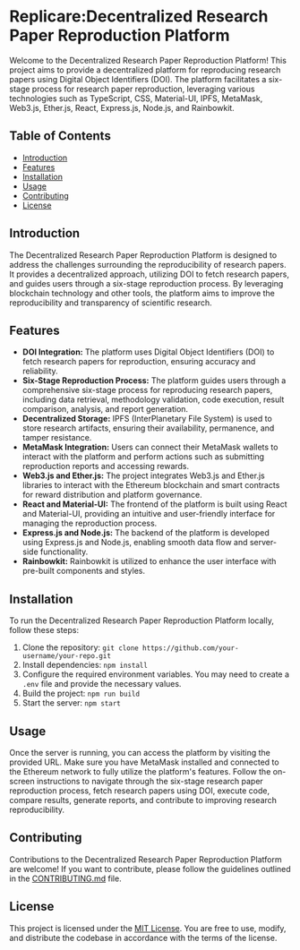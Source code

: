 # Replicare:Decentralized Research Paper Reproduction Platform


Welcome to the Decentralized Research Paper Reproduction Platform! This project aims to provide a decentralized platform for reproducing research papers using Digital Object Identifiers (DOI). The platform facilitates a six-stage process for research paper reproduction, leveraging various technologies such as TypeScript, CSS, Material-UI, IPFS, MetaMask, Web3.js, Ether.js, React, Express.js, Node.js, and Rainbowkit.

## Table of Contents

- [Introduction](#introduction)
- [Features](#features)
- [Installation](#installation)
- [Usage](#usage)
- [Contributing](#contributing)
- [License](#license)

## Introduction

The Decentralized Research Paper Reproduction Platform is designed to address the challenges surrounding the reproducibility of research papers. It provides a decentralized approach, utilizing DOI to fetch research papers, and guides users through a six-stage reproduction process. By leveraging blockchain technology and other tools, the platform aims to improve the reproducibility and transparency of scientific research.

## Features

- **DOI Integration:** The platform uses Digital Object Identifiers (DOI) to fetch research papers for reproduction, ensuring accuracy and reliability.
- **Six-Stage Reproduction Process:** The platform guides users through a comprehensive six-stage process for reproducing research papers, including data retrieval, methodology validation, code execution, result comparison, analysis, and report generation.
- **Decentralized Storage:** IPFS (InterPlanetary File System) is used to store research artifacts, ensuring their availability, permanence, and tamper resistance.
- **MetaMask Integration:** Users can connect their MetaMask wallets to interact with the platform and perform actions such as submitting reproduction reports and accessing rewards.
- **Web3.js and Ether.js:** The project integrates Web3.js and Ether.js libraries to interact with the Ethereum blockchain and smart contracts for reward distribution and platform governance.
- **React and Material-UI:** The frontend of the platform is built using React and Material-UI, providing an intuitive and user-friendly interface for managing the reproduction process.
- **Express.js and Node.js:** The backend of the platform is developed using Express.js and Node.js, enabling smooth data flow and server-side functionality.
- **Rainbowkit:** Rainbowkit is utilized to enhance the user interface with pre-built components and styles.

## Installation

To run the Decentralized Research Paper Reproduction Platform locally, follow these steps:

1. Clone the repository: `git clone https://github.com/your-username/your-repo.git`
2. Install dependencies: `npm install`
3. Configure the required environment variables. You may need to create a `.env` file and provide the necessary values.
4. Build the project: `npm run build`
5. Start the server: `npm start`

## Usage

Once the server is running, you can access the platform by visiting the provided URL. Make sure you have MetaMask installed and connected to the Ethereum network to fully utilize the platform's features. Follow the on-screen instructions to navigate through the six-stage research paper reproduction process, fetch research papers using DOI, execute code, compare results, generate reports, and contribute to improving research reproducibility.

## Contributing

Contributions to the Decentralized Research Paper Reproduction Platform are welcome! If you want to contribute, please follow the guidelines outlined in the [CONTRIBUTING.md](CONTRIBUTING.md) file.

## License

This project is licensed under the [MIT License](LICENSE). You are free to use, modify, and distribute the codebase in accordance with the terms of the license.
